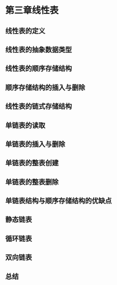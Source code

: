 # 第三章线性表
## 线性表的定义


## 线性表的抽象数据类型


## 线性表的顺序存储结构


## 顺序存储结构的插入与删除


## 线性表的链式存储结构


## 单链表的读取


## 单链表的插入与删除


## 单链表的整表创建


## 单链表的整表删除


## 单链表结构与顺序存储结构的优缺点


## 静态链表


## 循环链表


## 双向链表


## 总结


